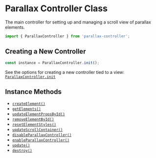 # Parallax Controller Class

The main controller for setting up and managing a scroll view of parallax elements.

```ts
import { ParallaxController } from 'parallax-controller';
```

## Creating a New Controller

```ts
const instance = ParallaxController.init();
```

See the options for creating a new controller tied to a view: [`ParallaxController.init`](./init)

## Instance Methods

- [`createElement()`](./methods#createelement)
- [`getElements()`](./methods#getelements)
- [`updateElementPropsById()`](./methods#updateelementpropsbyid)
- [`removeElementById()`](./methods#removeelementbyid)
- [`resetElementStyles()`](./methods#resetelementstyles)
- [`updateScrollContainer()`](./methods#updatescrollcontainer)
- [`disableParallaxController()`](./methods#disableParallaxController)
- [`enableParallaxController()`](./methods#enableParallaxController)
- [`update()`](./methods#update)
- [`destroy()`](./methods#destroy)
